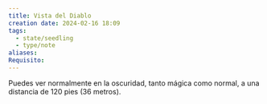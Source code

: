 ```yaml
---
title: Vista del Diablo
creation date: 2024-02-16 18:09
tags:
  - state/seedling
  - type/note
aliases: 
Requisito:
---
```

Puedes ver normalmente en la oscuridad, tanto mágica como normal, a una distancia de 120 pies
(36 metros).






